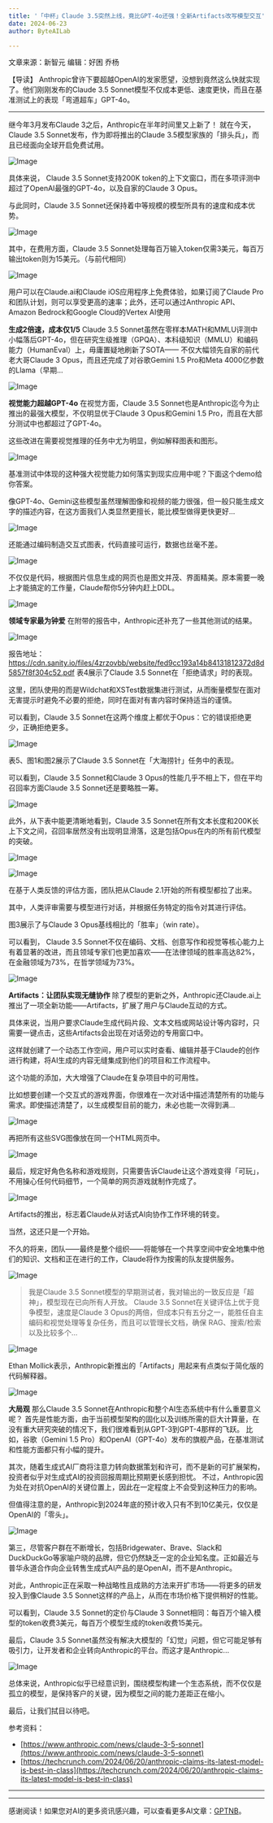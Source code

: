```yaml
---
title: '「中杯」Claude 3.5突然上线，竟比GPT-4o还强！全新Artifacts改写模型交互'
date: 2024-06-23
author: ByteAILab

---
```


文章来源：新智元
编辑：好困 乔杨

【导读】
Anthropic曾许下要超越OpenAI的发家愿望，没想到竟然这么快就实现了。他们刚刚发布的Claude 3.5 Sonnet模型不仅成本更低、速度更快，而且在基准测试上的表现「弯道超车」GPT-4o。

---


继今年3月发布Claude 3之后，Anthropic在半年时间里又上新了！
就在今天，Claude 3.5 Sonnet发布，作为即将推出的Claude 3.5模型家族的「排头兵」，而且已经面向全球开启免费试用。

![Image](http://www.jesonc.com/Fp8pHaTAGVjSXQ-IYKd8rtv29rPG)

具体来说， Claude 3.5 Sonnet支持200K token的上下文窗口，而在多项评测中超过了OpenAI最强的GPT-4o，以及自家的Claude 3 Opus。

与此同时，Claude 3.5 Sonnet还保持着中等规模的模型所具有的速度和成本优势。

![Image](http://www.jesonc.com/FhV5dK4zIEJhmF_WSlBXojzn4OK9)

其中，在费用方面，Claude 3.5 Sonnet处理每百万输入token仅需3美元，每百万输出token则为15美元。（与前代相同）

![Image](http://www.jesonc.com/FjPqA_kgM1y-PJmgGZIphyvmwOTY)

用户可以在Claude.ai和Claude iOS应用程序上免费体验，如果订阅了Claude Pro和团队计划，则可以享受更高的速率；此外，还可以通过Anthropic API、Amazon Bedrock和Google Cloud的Vertex AI使用

**生成2倍速，成本仅1/5**
Claude 3.5 Sonnet虽然在零样本MATH和MMLU评测中小幅落后GPT-4o，但在研究生级推理（GPQA）、本科级知识（MMLU）和编码能力（HumanEval）上，毋庸置疑地刷新了SOTA——
不仅大幅领先自家的前代老大哥Claude 3 Opus，而且还完成了对谷歌Gemini 1.5 Pro和Meta 4000亿参数的Llama（早期...

![Image](http://www.jesonc.com/FgB9n5wr45zvOnsxBYvogMHn39yZ)

**视觉能力超越GPT-4o**
在视觉方面，Claude 3.5 Sonnet也是Anthropic迄今为止推出的最强大模型，不仅明显优于Claude 3 Opus和Gemini 1.5 Pro，而且在大部分测试中也都超过了GPT-4o。

这些改进在需要视觉推理的任务中尤为明显，例如解释图表和图形。

![Image](http://www.jesonc.com/FuUpvmsl6iguQBHbL_5qOFmUXGwX)

基准测试中体现的这种强大视觉能力如何落实到现实应用中呢？下面这个demo给你答案。

像GPT-4o、Gemini这些模型虽然理解图像和视频的能力很强，但一般只能生成文字的描述内容，在这方面我们人类显然更擅长，能比模型做得更快更好...

![Image](http://www.jesonc.com/FqflbZkPW0RuumojJOUXOIZbmF-v)

还能通过编码制造交互式图表，代码直接可运行，数据也丝毫不差。

![Image](http://www.jesonc.com/FmAMdXdmomTw89x6Mj3LtavwGMaB)

不仅仅是代码，根据图片信息生成的网页也是图文并茂、界面精美。原本需要一晚上才能搞定的工作量，Claude帮你5分钟内赶上DDL。

![Image](http://www.jesonc.com/FgnoBxmFD47wC72Mgy4QUi1ZskfC)

**领域专家最为钟爱**
在附带的报告中，Anthropic还补充了一些其他测试的结果。

![Image](http://www.jesonc.com/FsMlp4ON7FlNG9wbpoADeBiXfIy4)

报告地址：https://cdn.sanity.io/files/4zrzovbb/website/fed9cc193a14b84131812372d8d5857f8f304c52.pdf
表4展示了Claude 3.5 Sonnet在「拒绝请求」时的表现。

这里，团队使用的而是Wildchat和XSTest数据集进行测试，从而衡量模型在面对无害提示时避免不必要的拒绝，同时在面对有害内容时保持适当的谨慎。

可以看到，Claude 3.5 Sonnet在这两个维度上都优于Opus：它的错误拒绝更少，正确拒绝更多。

![Image](http://www.jesonc.com/FhUQHoWZdT0VJS1vFNPuRRAGhMa2)

表5、图1和图2展示了Claude 3.5 Sonnet在「大海捞针」任务中的表现。

可以看到，Claude 3.5 Sonnet和Claude 3 Opus的性能几乎不相上下，但在平均召回率方面Claude 3.5 Sonnet还是要略胜一筹。

![Image](http://www.jesonc.com/FiLWSUhkLKL6FAuPef7kpcVKEV-E)

此外，从下表中能更清晰地看到，Claude 3.5 Sonnet在所有文本长度和200K长上下文之间，召回率居然没有出现明显滑落，这是包括Opus在内的所有前代模型的突破。

![Image](http://www.jesonc.com/FqDBcxwUUKgN5twQ2ZyaCTEOrd9_)

![Image](http://www.jesonc.com/FtVHxHKnb8ajj27d3vJysE2Q4Mbt)

在基于人类反馈的评估方面，团队把从Claude 2.1开始的所有模型都拉了出来。

其中，人类评审需要与模型进行对话，并根据任务特定的指令对其进行评估。

图3展示了与Claude 3 Opus基线相比的「胜率」（win rate）。

可以看到， Claude 3.5 Sonnet不仅在编码、文档、创意写作和视觉等核心能力上有着显著的改进，而且领域专家们也更加喜欢——在法律领域的胜率高达82%，在金融领域为73%，在哲学领域为73%。

![Image](http://www.jesonc.com/FlAyqbdXKL7jOLh4f31ht8PiRvFw)

**Artifacts：让团队实现无缝协作**
除了模型的更新之外，Anthropic还Claude.ai上推出了一项全新功能——Artifacts，扩展了用户与Claude互动的方式。

具体来说，当用户要求Claude生成代码片段、文本文档或网站设计等内容时，只需要一键点击，这些Artifacts会出现在对话旁边的专用窗口中。

这样就创建了一个动态工作空间，用户可以实时查看、编辑并基于Claude的创作进行构建，将AI生成的内容无缝集成到他们的项目和工作流程中。

这个功能的添加，大大增强了Claude在复杂项目中的可用性。

比如想要创建一个交互式的游戏界面，你很难在一次对话中描述清楚所有的功能与需求。即使描述清楚了，以生成模型目前的能力，未必也能一次得到满...

![Image](http://www.jesonc.com/FhyDVZupI1QdGJU-ecAXm3HnI8X1)

再把所有这些SVG图像放在同一个HTML网页中。

![Image](http://www.jesonc.com/FgtCmm0cBzgRsUac9I4rjbTzNwot)

最后，规定好角色名称和游戏规则，只需要告诉Claude让这个游戏变得「可玩」，不用操心任何代码细节，一个简单的网页游戏就制作完成了。

![Image](http://www.jesonc.com/Ftxo2XC6U-NIAW560nL2lwhvef3L)

Artifacts的推出，标志着Claude从对话式AI向协作工作环境的转变。

当然，这还只是一个开始。

不久的将来，团队——最终是整个组织——将能够在一个共享空间中安全地集中他们的知识、文档和正在进行的工作，Claude将作为按需的队友提供服务。

![Image](http://www.jesonc.com/Fg7CDyphOjywcvpk8byJtEA2NxkV)

> 我是Claude 3.5 Sonnet模型的早期测试者，我对输出的一致反应是「超神」，模型现在已向所有人开放。
> Claude 3.5 Sonnet在关键评估上优于竞争模型，速度是Claude 3 Opus的两倍，但成本只有五分之一，能胜任自主编码和视觉处理等复杂任务，而且可以管理长文档，确保 RAG、搜索/检索以及比较多个...

![Image](http://www.jesonc.com/FmRp0h41G4m6b0kbFeoV9CsUxyjX)

Ethan Mollick表示，Anthropic新推出的「Artifacts」用起来有点类似于简化版的代码解释器。

![Image](http://www.jesonc.com/FgLethMrTCYmX8KJJEPYIzAAkzLw)

**大局观**
那么Claude 3.5 Sonnet在Anthropic和整个AI生态系统中有什么重要意义呢？
首先是性能方面，由于当前模型架构的固化以及训练所需的巨大计算量，在没有重大研究突破的情况下，我们很难看到从GPT-3到GPT-4那样的飞跃。
比如，谷歌（Gemini 1.5 Pro）和OpenAI（GPT-4o）发布的旗舰产品，在基准测试和性能方面都只有小幅的提升。

其次，随着生成式AI厂商将注意力转向数据策划和许可，而不是新的可扩展架构，投资者似乎对生成式AI的投资回报周期比预期更长感到担忧。
不过，Anthropic因为处在对抗OpenAI的关键位置上，因此在一定程度上不会受到这种压力的影响。

但值得注意的是，Anthropic到2024年底的预计收入只有不到10亿美元，仅仅是OpenAI的「零头」。

![Image](http://www.jesonc.com/Fqd4uJTFNhrwkbQcjt2CEZsD8-9L)

第三，尽管客户群在不断增长，包括Bridgewater、Brave、Slack和DuckDuckGo等家喻户晓的品牌，但它仍然缺乏一定的企业知名度。正如最近与普华永道合作向企业转售生成式AI产品的是OpenAI，而不是Anthropic。

对此，Anthropic正在采取一种战略性且成熟的方法来开扩市场——将更多的研发投入到像Claude 3.5 Sonnet这样的产品上，从而在市场价格下提供稍好的性能。

可以看到，Claude 3.5 Sonnet的定价与Claude 3 Sonnet相同：每百万个输入模型的token收费3美元，每百万个模型生成的token收费15美元。

最后，Claude 3.5 Sonnet虽然没有解决大模型的「幻觉」问题，但它可能足够有吸引力，让开发者和企业转向Anthropic的平台。而这才是Anthropic...

![Image](http://www.jesonc.com/FaOqr-6CbM8SsXv9O1Lhr8NE7gBC)

总体来说，Anthropic似乎已经意识到，围绕模型构建一个生态系统，而不仅仅是孤立的模型，是保持客户的关键，因为模型之间的能力差距正在缩小。

最后，让我们拭目以待吧。

参考资料：
- [https://www.anthropic.com/news/claude-3-5-sonnet](https://www.anthropic.com/news/claude-3-5-sonnet)
- [https://techcrunch.com/2024/06/20/anthropic-claims-its-latest-model-is-best-in-class](https://techcrunch.com/2024/06/20/anthropic-claims-its-latest-model-is-best-in-class)
---
---
感谢阅读！如果您对AI的更多资讯感兴趣，可以查看更多AI文章：[GPTNB](https://gptnb.com)。